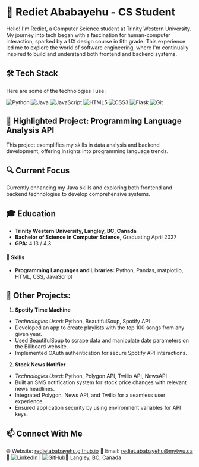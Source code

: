 # 👋 Rediet Ababayehu - CS Student 

Hello! I'm Rediet, a Computer Science student at Trinity Western University. My journey into tech began with a fascination for human-computer interaction, sparked by a UX design course in 9th grade. This experience led me to explore the world of software engineering, where I'm continually inspired to build and understand both frontend and backend systems.

## 🛠 Tech Stack
Here are some of the technologies I use:

![Python](https://img.shields.io/badge/-Python-3776AB?style=flat&logo=Python&logoColor=white)
![Java](https://img.shields.io/badge/-Java-007396?style=flat&logo=Java&logoColor=white)
![JavaScript](https://img.shields.io/badge/-JavaScript-F7DF1E?style=flat&logo=javascript&logoColor=black)
![HTML5](https://img.shields.io/badge/-HTML5-E34F26?style=flat&logo=html5&logoColor=white)
![CSS3](https://img.shields.io/badge/-CSS3-1572B6?style=flat&logo=css3&logoColor=white)
![Flask](https://img.shields.io/badge/-Flask-000000?style=flat&logo=Flask&logoColor=white) ![Git](https://img.shields.io/badge/-Git-F05032?style=flat&logo=git&logoColor=white)

## 🌟 Highlighted Project: Programming Language Analysis API
This project exemplifies my skills in data analysis and backend development, offering insights into programming language trends.

## 🔍 Current Focus
Currently enhancing my Java skills and exploring both frontend and backend technologies to develop comprehensive systems.

## 🎓 Education
- **Trinity Western University, Langley, BC, Canada**
- **Bachelor of Science in Computer Science**, Graduating April 2027
- **GPA:** 4.13 / 4.3

#### 💼 Skills
- **Programming Languages and Libraries:** Python, Pandas, matplotlib, HTML, CSS, JavaScript

## 🚀 Other Projects: 

1. **Spotify Time Machine** 
- _Technologies Used_: Python, BeautifulSoup, Spotify API
- Developed an app to create playlists with the top 100 songs from any given year.
- Used BeautifulSoup to scrape data and manipulate date parameters on the Billboard website.
- Implemented OAuth authentication for secure Spotify API interactions.

2. **Stock News Notifier** 
- _Technologies Used_: Python, Polygon API, Twilio API, NewsAPI
- Built an SMS notification system for stock price changes with relevant news headlines.
- Integrated Polygon, News API, and Twilio for a seamless user experience.
- Ensured application security by using environment variables for API keys.

## 📫 Connect With Me
🌐 Website: [redietababayehu.github.io](https://redietababayehu.github.io) 
📧 Email: [rediet.ababayehu@mytwu.ca](mailto:rediet.ababayehu@mytwu.ca) 
🔗 [![LinkedIn](https://img.shields.io/badge/LinkedIn-0077B5?style=flat&logo=linkedin&logoColor=white)](https://www.linkedin.com/in/rediet-ababayehu) | [![GitHub](https://img.shields.io/badge/GitHub-100000?style=flat&logo=github&logoColor=white)](https://github.com/redietababayehu)📍 Langley, BC, Canada

